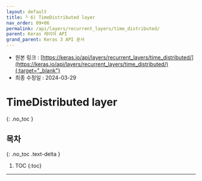 ```yaml
---
layout: default
title: └ 6) TimeDistributed layer
nav_order: 09+06
permalink: /api/layers/recurrent_layers/time_distributed/
parent: Keras 레이어 API
grand_parent: Keras 3 API 문서
---
```


* 원본 링크 : [https://keras.io/api/layers/recurrent_layers/time_distributed/](https://keras.io/api/layers/recurrent_layers/time_distributed/){:target="_blank"}
* 최종 수정일 : 2024-03-29

# TimeDistributed layer
{: .no_toc }

## 목차
{: .no_toc .text-delta }

1. TOC
{:toc}

---
